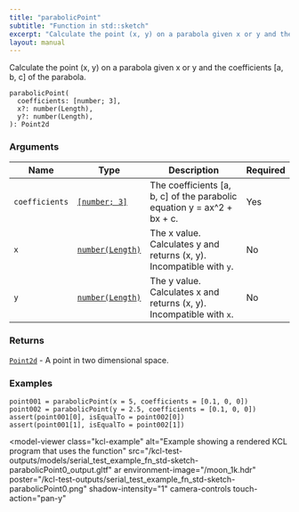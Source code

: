 ```yaml
---
title: "parabolicPoint"
subtitle: "Function in std::sketch"
excerpt: "Calculate the point (x, y) on a parabola given x or y and the coefficients [a, b, c] of the parabola."
layout: manual
---
```


Calculate the point (x, y) on a parabola given x or y and the coefficients [a, b, c] of the parabola.

```kcl
parabolicPoint(
  coefficients: [number; 3],
  x?: number(Length),
  y?: number(Length),
): Point2d
```



### Arguments

| Name | Type | Description | Required |
|----------|------|-------------|----------|
| `coefficients` | [`[number; 3]`](/docs/kcl-std/types/std-types-number) | The coefficients [a, b, c] of the parabolic equation y = ax^2 + bx + c. | Yes |
| `x` | [`number(Length)`](/docs/kcl-std/types/std-types-number) | The x value. Calculates y and returns (x, y). Incompatible with `y`. | No |
| `y` | [`number(Length)`](/docs/kcl-std/types/std-types-number) | The y value. Calculates x and returns (x, y). Incompatible with `x`. | No |

### Returns

[`Point2d`](/docs/kcl-std/types/std-types-Point2d) - A point in two dimensional space.


### Examples

```kcl
point001 = parabolicPoint(x = 5, coefficients = [0.1, 0, 0])
point002 = parabolicPoint(y = 2.5, coefficients = [0.1, 0, 0])
assert(point001[0], isEqualTo = point002[0])
assert(point001[1], isEqualTo = point002[1])

```


<model-viewer
  class="kcl-example"
  alt="Example showing a rendered KCL program that uses the  function"
  src="/kcl-test-outputs/models/serial_test_example_fn_std-sketch-parabolicPoint0_output.gltf"
  ar
  environment-image="/moon_1k.hdr"
  poster="/kcl-test-outputs/serial_test_example_fn_std-sketch-parabolicPoint0.png"
  shadow-intensity="1"
  camera-controls
  touch-action="pan-y"
>
</model-viewer>



